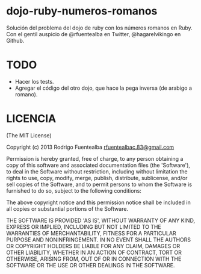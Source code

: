 dojo-ruby-numeros-romanos
=========================

Solución del problema del dojo de ruby con los números romanos en Ruby. Con el gentil auspicio de @rfuentealba en Twitter, @hagarelvikingo en Github.

# TODO

* Hacer los tests.
* Agregar el código del otro dojo, que hace la pega inversa (de arabigo a romano).

# LICENCIA

(The MIT License)

Copyright (c) 2013 Rodrigo Fuentealba <rfuentealbac.83@gmail.com>

Permission is hereby granted, free of charge, to any person obtaining a copy of this software and associated documentation files (the 'Software'), to deal in the Software without restriction, including without limitation the rights to use, copy, modify, merge, publish, distribute, sublicense, and/or sell copies of the Software, and to permit persons to whom the Software is furnished to do so, subject to the following conditions:

The above copyright notice and this permission notice shall be included in all copies or substantial portions of the Software.

THE SOFTWARE IS PROVIDED 'AS IS', WITHOUT WARRANTY OF ANY KIND, EXPRESS OR IMPLIED, INCLUDING BUT NOT LIMITED TO THE WARRANTIES OF MERCHANTABILITY, FITNESS FOR A PARTICULAR PURPOSE AND NONINFRINGEMENT. IN NO EVENT SHALL THE AUTHORS OR COPYRIGHT HOLDERS BE LIABLE FOR ANY CLAIM, DAMAGES OR OTHER LIABILITY, WHETHER IN AN ACTION OF CONTRACT, TORT OR OTHERWISE, ARISING FROM, OUT OF OR IN CONNECTION WITH THE SOFTWARE OR THE USE OR OTHER DEALINGS IN THE SOFTWARE.
